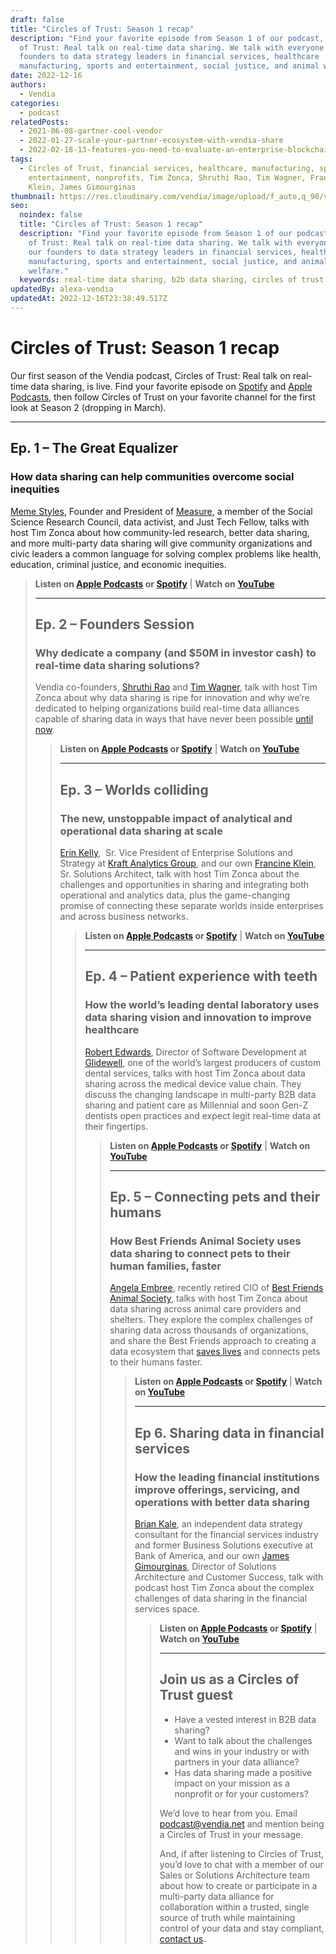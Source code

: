 ```yaml
---
draft: false
title: "Circles of Trust: Season 1 recap"
description: "Find your favorite episode from Season 1 of our podcast, Circles
  of Trust: Real talk on real-time data sharing. We talk with everyone from our
  founders to data strategy leaders in financial services, healthcare
  manufacturing, sports and entertainment, social justice, and animal welfare."
date: 2022-12-16
authors:
  - Vendia
categories:
  - podcast
relatedPosts:
  - 2021-06-08-gartner-cool-vendor
  - 2022-01-27-scale-your-partner-ecosystem-with-vendia-share
  - 2022-02-18-13-features-you-need-to-evaluate-an-enterprise-blockchain-platform
tags:
  - Circles of Trust, financial services, healthcare, manufacturing, sports,
    entertainment, nonprofits, Tim Zonca, Shruthi Rao, Tim Wagner, Francine
    Klein, James Gimourginas
thumbnail: https://res.cloudinary.com/vendia/image/upload/f_auto,q_90/v1670278509/COT_d1fwyl.webp
seo:
  noindex: false
  title: "Circles of Trust: Season 1 recap"
  description: "Find your favorite episode from Season 1 of our podcast, Circles
    of Trust: Real talk on real-time data sharing. We talk with everyone from
    our founders to data strategy leaders in financial services, healthcare
    manufacturing, sports and entertainment, social justice, and animal
    welfare."
  keywords: real-time data sharing, b2b data sharing, circles of trust
updatedBy: alexa-vendia
updatedAt: 2022-12-16T23:38:49.517Z
---
```


# Circles of Trust: Season 1 recap

Our first season of the Vendia podcast, Circles of Trust: Real talk on real-time data sharing, is live. Find your favorite episode on [Spotify](https://open.spotify.com/show/49kZwowJkYxjceHIax2zxK) and [Apple Podcasts](https://podcasts.apple.com/us/podcast/circles-of-trust/id1645908970), then follow Circles of Trust on your favorite channel for the first look at Season 2 (dropping in March).

---

## Ep. 1 – The Great Equalizer

### How data sharing can help communities overcome social inequities

[Meme Styles](https://www.linkedin.com/in/meme-s-5bb631bb/), Founder and President of [Measure](https://wemeasure.org/), a member of the Social Science Research Council, data activist, and Just Tech Fellow, talks with host Tim Zonca about how community-led research, better data sharing, and more multi-party data sharing will give community organizations and civic leaders a common language for solving complex problems like health, education, criminal justice, and economic inequities.

<BlockQuote text="We can turn data into a utility, something we can all leverage and use to make our society better." author="Meme Styles" />

**Listen on [Apple Podcasts](https://podcasts.apple.com/us/podcast/the-great-equalizer-how-data-sharing-can-help/id1645908970?i=1000581093344) or [Spotify](https://open.spotify.com/episode/5PpoOEgiGCTRyPMoNApera)** | **Watch on [YouTube](https://www.youtube.com/watch?v=P0BJC1rgI3w)**

<YouTube aspectRatio="16:9" url="https://www.youtube.com/watch?v=P0BJC1rgI3w" />

---

## Ep. 2 – Founders Session

### Why dedicate a company (and $50M in investor cash) to real-time data sharing solutions?

Vendia co-founders, [Shruthi Rao](https://www.linkedin.com/in/shruthirao/) and [Tim Wagner](https://www.linkedin.com/in/timawagner/), talk with host Tim Zonca about why data sharing is ripe for innovation and why we’re dedicated to helping organizations build real-time data alliances capable of sharing data in ways that have never been possible [until now](http://vendia.com/product).

<BlockQuote text="The best technology is the one that just disappears and lets the end customer or end user have this amazing experience where they get to where they need to go powerfully but simply. We do that for our customers with Vendia Share." author="Shruthi Rao" />

**Listen on [Apple Podcasts](https://podcasts.apple.com/us/podcast/founders-session-why-dedicate-a-company-and-$50m/id1645908970?i=1000583148293) or [Spotify](https://open.spotify.com/episode/1ZQKhhzWsnyFdvzbbqwsBG?si=4a5f00e550b2469d)** | **Watch on [YouTube](https://www.youtube.com/watch?v=xQR1zLvqYDA)**

<YouTube aspectRatio="16:9" url="https://www.youtube.com/watch?v=xQR1zLvqYDA" />

---

## Ep. 3 – Worlds colliding

### The new, unstoppable impact of analytical and operational data sharing at scale

[Erin Kelly](https://www.linkedin.com/in/erinannkelly/),  Sr. Vice President of Enterprise Solutions and Strategy at [Kraft Analytics Group](https://www.kagr.com/), and our own [Francine Klein](https://www.vendia.com/blog/author/francine-klein), Sr. Solutions Architect, talk with host Tim Zonca about the challenges and opportunities in sharing and integrating both operational and analytics data, plus the game-changing promise of connecting these separate worlds inside enterprises and across business networks.

<BlockQuote text="You can combine operational data with analytics in real-time to help people make memories." author="Erin Kelly" />

**Listen on [Apple Podcasts](https://podcasts.apple.com/us/podcast/worlds-colliding-the-new-unstoppable-impact/id1645908970?i=1000584806498) or [Spotify](https://open.spotify.com/episode/2GGPr4KxOs5FcSAsFFH0b1?si=7ab313b2f1b94547)** | **Watch on [YouTube](https://www.youtube.com/watch?v=9u15BHnlbQ8)**

<YouTube aspectRatio="16:9" url="https://www.youtube.com/watch?v=9u15BHnlbQ8" />

---

## Ep. 4 – Patient experience with teeth

### How the world’s leading dental laboratory uses data sharing vision and innovation to improve healthcare

[Robert Edwards](https://www.linkedin.com/in/bobbyedwards/), Director of Software Development at [Glidewell](https://glidewelldental.com/), one of the world’s largest producers of custom dental services, talks with host Tim Zonca about data sharing across the medical device value chain. They discuss the changing landscape in multi-party B2B data sharing and patient care as Millennial and soon Gen-Z dentists open practices and expect legit real-time data at their fingertips.

<BlockQuote text="The TikTok generation of dentists are coming in. They, just naturally, do things a different way. And so they expect more real-time as immediacy — I should be able to look at my phone and know where the 10 cases I sent you are." author="Robert Edwards" />

**Listen on [Apple Podcasts](https://podcasts.apple.com/us/podcast/patient-experience-with-teeth-how-the-worlds/id1645908970?i=1000586473614) or [Spotify](https://open.spotify.com/episode/0iCtUjSdnuKhghUHQv1jth?si=95862c648f80460a)** | **Watch on [YouTube](https://www.youtube.com/watch?v=ugsednfx2ik)**

<YouTube aspectRatio="16:9" url="https://www.youtube.com/watch?v=ugsednfx2ik" />

---

## Ep. 5 – Connecting pets and their humans

### How Best Friends Animal Society uses data sharing to connect pets to their human families, faster

[Angela Embree](https://www.linkedin.com/in/angela-embree-959a05a/), recently retired CIO of [Best Friends Animal Society](https://bestfriends.org/), talks with host Tim Zonca about data sharing across animal care providers and shelters. They explore the complex challenges of sharing data across thousands of organizations, and share the Best Friends approach to creating a data ecosystem that [saves lives](https://bestfriends.org/no-kill-2025) and connects pets to their humans faster.

<BlockQuote text="We helped one of our shelter partners with the worst save rate go from a 30% save rate, which means 70% of the animals were dying in the shelter, to a save rate above 90%. Having that impact for the animals — and proving it — was really important." author="Angela Emree" />

**Listen on [Apple Podcasts](https://podcasts.apple.com/us/podcast/connecting-pets-and-their-humans-how-best-friends/id1645908970?i=1000588192446) or [Spotify](https://open.spotify.com/episode/1P9g1uysZWJ2mWkQRoqN0B?si=6269b7f7ef214ad2)** | **Watch on [YouTube](https://www.youtube.com/watch?v=34FDbI0tvKI&list=PLTl1YD8dYVqGVPb-hxcJDpKT4oG__AKcJ&index=4)**

<YouTube aspectRatio="16:9" url="https://www.youtube.com/watch?v=34FDbI0tvKI&list=PLTl1YD8dYVqGVPb-hxcJDpKT4oG__AKcJ&index=4" />

---

## Ep 6. Sharing data in financial services

### How the leading financial institutions improve offerings, servicing, and operations with better data sharing

[Brian Kale](https://www.linkedin.com/in/brianmkale), an independent data strategy consultant for the financial services industry and former Business Solutions executive at Bank of America, and our own [James Gimourginas](https://www.vendia.com/blog/author/james-gimourginas), Director of Solutions Architecture and Customer Success, talk with podcast host Tim Zonca about the complex challenges of data sharing in the financial services space.

<BlockQuote text="Just by nature of being centralized, you become a bottleneck to innovation. And it makes it more difficult to change and adapt to the speed of business. …Having the ability to stretch across clouds is going to be table stakes." author="Brian Kale" />

**Listen on [Apple Podcasts](https://podcasts.apple.com/us/podcast/sharing-data-in-financial-services-how-the-leading/id1645908970?i=1000589939015) or [Spotify](https://open.spotify.com/episode/2pvJjhiE5UbFUSo7p9D9xF?si=77f13d86cf214403)** | **Watch on [YouTube](https://www.youtube.com/watch?v=dNIlo8O74MI&list=PLTl1YD8dYVqGVPb-hxcJDpKT4oG__AKcJ&index=5)**

<YouTube aspectRatio="16:9" url="https://www.youtube.com/watch?v=dNIlo8O74MI&list=PLTl1YD8dYVqGVPb-hxcJDpKT4oG__AKcJ&index=5" />

---

## Join us as a Circles of Trust guest

- Have a vested interest in B2B data sharing? 
- Want to talk about the challenges and wins in your industry or with partners in your data alliance? 
- Has data sharing made a positive impact on your mission as a nonprofit or for your customers?

We’d love to hear from you. Email [podcast@vendia.net](mailto:podcast@vendia.net) and mention being a Circles of Trust in your message. 

And, if after listening to Circles of Trust, you’d love to chat with a member of our Sales or Solutions Architecture team about how to create or participate in a multi-party data alliance for collaboration within a trusted, single source of truth while maintaining control of your data and stay compliant, [contact us](http://vendia.com/contact-us).
